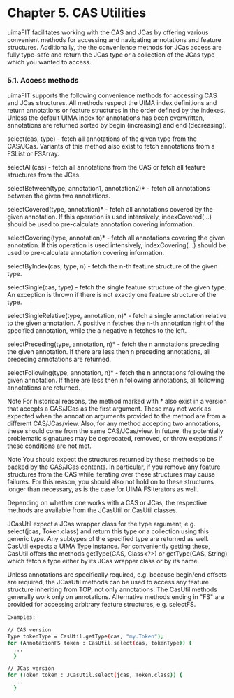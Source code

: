 Chapter 5. CAS Utilities
============================================

uimaFIT facilitates working with the CAS and JCas by offering various convenient methods for accessing and navigating annotations and feature structures. Additionally, the the convenience methods for JCas access are fully type-safe and return the JCas type or a collection of the JCas type which you wanted to access.

### 5.1. Access methods

uimaFIT supports the following convenience methods for accessing CAS and JCas structures. All methods respect the UIMA index definitions and return annotations or feature structures in the order defined by the indexes. Unless the default UIMA index for annotations has been overwritten, annotations are returned sorted by begin (increasing) and end (decreasing).

select(cas, type) - fetch all annotations of the given type from the CAS/JCas. Variants of this method also exist to fetch annotations from a FSList or FSArray.

selectAll(cas) - fetch all annotations from the CAS or fetch all feature structures from the JCas.

selectBetween(type, annotation1, annotation2)* - fetch all annotations between the given two annotations.

selectCovered(type, annotation)* - fetch all annotations covered by the given annotation. If this operation is used intensively, indexCovered(...) should be used to pre-calculate annotation covering information.

selectCovering(type, annotation)* - fetch all annotations covering the given annotation. If this operation is used intensively, indexCovering(...) should be used to pre-calculate annotation covering information.

selectByIndex(cas, type, n) - fetch the n-th feature structure of the given type.

selectSingle(cas, type) - fetch the single feature structure of the given type. An exception is thrown if there is not exactly one feature structure of the type.

selectSingleRelative(type, annotation, n)* - fetch a single annotation relative to the given annotation. A positive n fetches the n-th annotation right of the specified annotation, while the a negative n fetches to the left.

selectPreceding(type, annotation, n)* - fetch the n annotations preceding the given annotation. If there are less then n preceding annotations, all preceding annotations are returned.

selectFollowing(type, annotation, n)* - fetch the n annotations following the given annotation. If there are less then n following annotations, all following annotations are returned.

Note
For historical reasons, the method marked with * also exist in a version that accepts a CAS/JCas as the first argument. These may not work as expected when the annoation arguments provided to the method are from a different CAS/JCas/view. Also, for any method accepting two annotations, these should come from the same CAS/JCas/view. In future, the potentially problematic signatures may be deprecated, removed, or throw exeptions if these conditions are not met.

Note
You should expect the structures returned by these methods to be backed by the CAS/JCas contents. In particular, if you remove any feature structures from the CAS while iterating over these structures may cause failures. For this reason, you should also not hold on to these structures longer than necessary, as is the case for UIMA FSIterators as well.

Depending on whether one works with a CAS or JCas, the respective methods are available from the JCasUtil or CasUtil classes.

JCasUtil expect a JCas wrapper class for the type argument, e.g. select(jcas, Token.class) and return this type or a collection using this generic type. Any subtypes of the specified type are returned as well. CasUtil expects a UIMA Type instance. For conveniently getting these, CasUtil offers the methods getType(CAS, Class<?>) or getType(CAS, String) which fetch a type either by its JCas wrapper class or by its name.

Unless annotations are specifically required, e.g. because begin/end offsets are required, the JCasUtil methods can be used to access any feature structure inheriting from TOP, not only annotations. The CasUtil methods generally work only on annotations. Alternative methods ending in "FS" are provided for accessing arbitrary feature structures, e.g. selectFS.

```sh
Examples:

// CAS version
Type tokenType = CasUtil.getType(cas, "my.Token");
for (AnnotationFS token : CasUtil.select(cas, tokenType)) {
  ...
  }

// JCas version
for (Token token : JCasUtil.select(jcas, Token.class)) {
  ...
  }
```